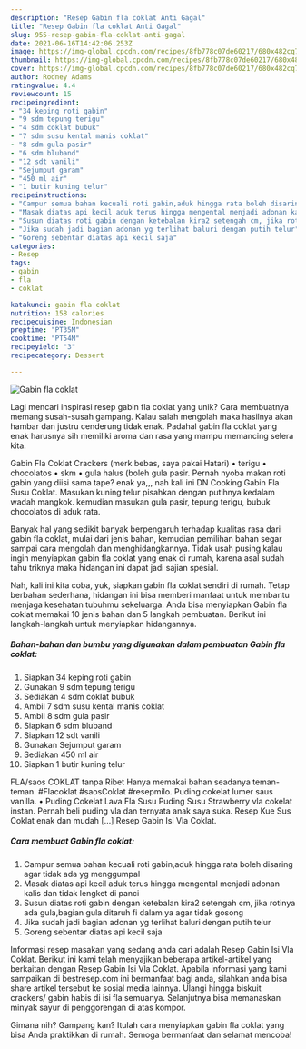 ```yaml
---
description: "Resep Gabin fla coklat Anti Gagal"
title: "Resep Gabin fla coklat Anti Gagal"
slug: 955-resep-gabin-fla-coklat-anti-gagal
date: 2021-06-16T14:42:06.253Z
image: https://img-global.cpcdn.com/recipes/8fb778c07de60217/680x482cq70/gabin-fla-coklat-foto-resep-utama.jpg
thumbnail: https://img-global.cpcdn.com/recipes/8fb778c07de60217/680x482cq70/gabin-fla-coklat-foto-resep-utama.jpg
cover: https://img-global.cpcdn.com/recipes/8fb778c07de60217/680x482cq70/gabin-fla-coklat-foto-resep-utama.jpg
author: Rodney Adams
ratingvalue: 4.4
reviewcount: 15
recipeingredient:
- "34 keping roti gabin"
- "9 sdm tepung terigu"
- "4 sdm coklat bubuk"
- "7 sdm susu kental manis coklat"
- "8 sdm gula pasir"
- "6 sdm bluband"
- "12 sdt vanili"
- "Sejumput garam"
- "450 ml air"
- "1 butir kuning telur"
recipeinstructions:
- "Campur semua bahan kecuali roti gabin,aduk hingga rata boleh disaring agar tidak ada yg menggumpal"
- "Masak diatas api kecil aduk terus hingga mengental menjadi adonan kalis dan tidak lengket di panci"
- "Susun diatas roti gabin dengan ketebalan kira2 setengah cm, jika rotinya ada gula,bagian gula ditaruh fi dalam ya agar tidak gosong"
- "Jika sudah jadi bagian adonan yg terlihat baluri dengan putih telur"
- "Goreng sebentar diatas api kecil saja"
categories:
- Resep
tags:
- gabin
- fla
- coklat

katakunci: gabin fla coklat 
nutrition: 158 calories
recipecuisine: Indonesian
preptime: "PT35M"
cooktime: "PT54M"
recipeyield: "3"
recipecategory: Dessert

---
```



![Gabin fla coklat](https://img-global.cpcdn.com/recipes/8fb778c07de60217/680x482cq70/gabin-fla-coklat-foto-resep-utama.jpg)

Lagi mencari inspirasi resep gabin fla coklat yang unik? Cara membuatnya memang susah-susah gampang. Kalau salah mengolah maka hasilnya akan hambar dan justru cenderung tidak enak. Padahal gabin fla coklat yang enak harusnya sih memiliki aroma dan rasa yang mampu memancing selera kita.

Gabin Fla Coklat Crackers (merk bebas, saya pakai Hatari) • terigu • chocolatos • skm • gula halus (boleh gula pasir. Pernah nyoba makan roti gabin yang diisi sama tape? enak ya,,, nah kali ini DN Cooking Gabin Fla Susu Coklat. Masukan kuning telur pisahkan dengan putihnya kedalam wadah mangkok. kemudian masukan gula pasir, tepung terigu, bubuk chocolatos di aduk rata.

Banyak hal yang sedikit banyak berpengaruh terhadap kualitas rasa dari gabin fla coklat, mulai dari jenis bahan, kemudian pemilihan bahan segar sampai cara mengolah dan menghidangkannya. Tidak usah pusing kalau ingin menyiapkan gabin fla coklat yang enak di rumah, karena asal sudah tahu triknya maka hidangan ini dapat jadi sajian spesial.


Nah, kali ini kita coba, yuk, siapkan gabin fla coklat sendiri di rumah. Tetap berbahan sederhana, hidangan ini bisa memberi manfaat untuk membantu menjaga kesehatan tubuhmu sekeluarga. Anda bisa menyiapkan Gabin fla coklat memakai 10 jenis bahan dan 5 langkah pembuatan. Berikut ini langkah-langkah untuk menyiapkan hidangannya.

<!--inarticleads1-->

##### Bahan-bahan dan bumbu yang digunakan dalam pembuatan Gabin fla coklat:

1. Siapkan 34 keping roti gabin
1. Gunakan 9 sdm tepung terigu
1. Sediakan 4 sdm coklat bubuk
1. Ambil 7 sdm susu kental manis coklat
1. Ambil 8 sdm gula pasir
1. Siapkan 6 sdm bluband
1. Siapkan 12 sdt vanili
1. Gunakan Sejumput garam
1. Sediakan 450 ml air
1. Siapkan 1 butir kuning telur


FLA/saos COKLAT tanpa Ribet Hanya memakai bahan seadanya teman-teman. #Flacoklat #saosCoklat #resepmilo. Puding cokelat lumer saus vanilla. • Puding Cokelat Lava Fla Susu Puding Susu Strawberry vla cokelat instan. Pernah beli puding vla dan ternyata anak saya suka. Resep Kue Sus Coklat enak dan mudah […] Resep Gabin Isi Vla Coklat. 

<!--inarticleads2-->

##### Cara membuat Gabin fla coklat:

1. Campur semua bahan kecuali roti gabin,aduk hingga rata boleh disaring agar tidak ada yg menggumpal
1. Masak diatas api kecil aduk terus hingga mengental menjadi adonan kalis dan tidak lengket di panci
1. Susun diatas roti gabin dengan ketebalan kira2 setengah cm, jika rotinya ada gula,bagian gula ditaruh fi dalam ya agar tidak gosong
1. Jika sudah jadi bagian adonan yg terlihat baluri dengan putih telur
1. Goreng sebentar diatas api kecil saja


Informasi resep masakan yang sedang anda cari adalah Resep Gabin Isi Vla Coklat. Berikut ini kami telah menyajikan beberapa artikel-artikel yang berkaitan dengan Resep Gabin Isi Vla Coklat. Apabila informasi yang kami sampaikan di bestresep.com ini bermanfaat bagi anda, silahkan anda bisa share artikel tersebut ke sosial media lainnya. Ulangi hingga biskuit crackers/ gabin habis di isi fla semuanya. Selanjutnya bisa memanaskan minyak sayur di penggorengan di atas kompor. 

Gimana nih? Gampang kan? Itulah cara menyiapkan gabin fla coklat yang bisa Anda praktikkan di rumah. Semoga bermanfaat dan selamat mencoba!
